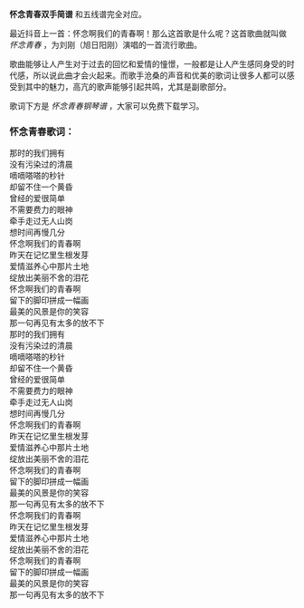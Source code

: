 

**怀念青春双手简谱** 和五线谱完全对应。

最近抖音上一首：怀念啊我们的青春啊！那么这首歌是什么呢？这首歌曲就叫做 _怀念青春_ ，为刘刚（旭日阳刚）演唱的一首流行歌曲。

歌曲能够让人产生对于过去的回忆和爱情的憧憬，一般都是让人产生感同身受的时代感，所以说此曲才会火起来。而歌手沧桑的声音和优美的歌词让很多人都可以感受到其中的魅力，高亢的歌声能够引起共鸣，尤其是副歌部分。

歌词下方是 _怀念青春钢琴谱_ ，大家可以免费下载学习。

### 怀念青春歌词：

那时的我们拥有  
没有污染过的清晨  
嘀嘀嗒嗒的秒针  
却留不住一个黄昏  
曾经的爱很简单  
不需要费力的眼神  
牵手走过无人山岗  
想时间再慢几分  
怀念啊我们的青春啊  
昨天在记忆里生根发芽  
爱情滋养心中那片土地  
绽放出美丽不舍的泪花  
怀念啊我们的青春啊  
留下的脚印拼成一幅画  
最美的风景是你的笑容  
那一句再见有太多的放不下  
那时的我们拥有  
没有污染过的清晨  
嘀嘀嗒嗒的秒针  
却留不住一个黄昏  
曾经的爱很简单  
不需要费力的眼神  
牵手走过无人山岗  
想时间再慢几分  
怀念啊我们的青春啊  
昨天在记忆里生根发芽  
爱情滋养心中那片土地  
绽放出美丽不舍的泪花  
怀念啊我们的青春啊  
留下的脚印拼成一幅画  
最美的风景是你的笑容  
那一句再见有太多的放不下  
怀念啊我们的青春啊  
昨天在记忆里生根发芽  
爱情滋养心中那片土地  
绽放出美丽不舍的泪花  
怀念啊我们的青春啊  
留下的脚印拼成一幅画  
最美的风景是你的笑容  
那一句再见有太多的放不下

